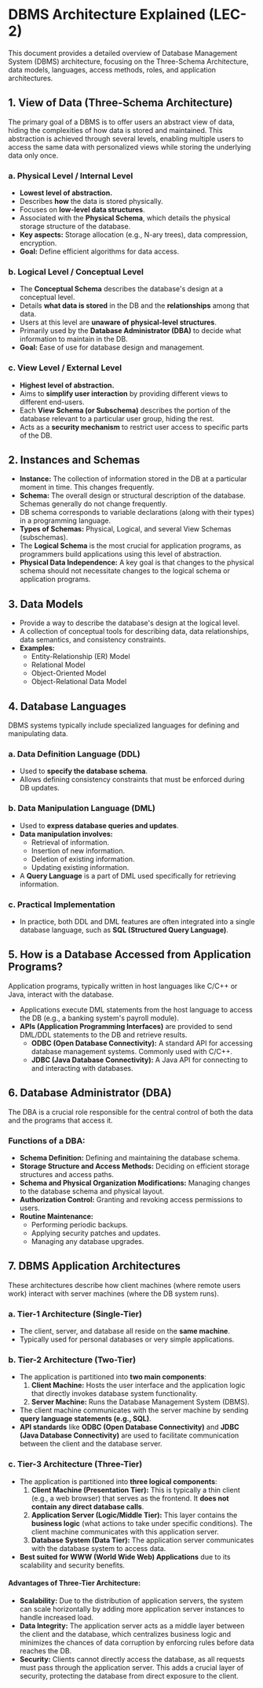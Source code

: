 # DBMS Architecture Explained (LEC-2)

This document provides a detailed overview of Database Management System (DBMS) architecture, focusing on the Three-Schema Architecture, data models, languages, access methods, roles, and application architectures.

## 1. View of Data (Three-Schema Architecture)

The primary goal of a DBMS is to offer users an abstract view of data, hiding the complexities of how data is stored and maintained. This abstraction is achieved through several levels, enabling multiple users to access the same data with personalized views while storing the underlying data only once.

### a. Physical Level / Internal Level
* **Lowest level of abstraction.**
* Describes **how** the data is stored physically.
* Focuses on **low-level data structures**.
* Associated with the **Physical Schema**, which details the physical storage structure of the database.
* **Key aspects:** Storage allocation (e.g., N-ary trees), data compression, encryption.
* **Goal:** Define efficient algorithms for data access.

### b. Logical Level / Conceptual Level
* The **Conceptual Schema** describes the database's design at a conceptual level.
* Details **what data is stored** in the DB and the **relationships** among that data.
* Users at this level are **unaware of physical-level structures**.
* Primarily used by the **Database Administrator (DBA)** to decide what information to maintain in the DB.
* **Goal:** Ease of use for database design and management.

### c. View Level / External Level
* **Highest level of abstraction.**
* Aims to **simplify user interaction** by providing different views to different end-users.
* Each **View Schema (or Subschema)** describes the portion of the database relevant to a particular user group, hiding the rest.
* Acts as a **security mechanism** to restrict user access to specific parts of the DB.

## 2. Instances and Schemas

* **Instance:** The collection of information stored in the DB at a particular moment in time. This changes frequently.
* **Schema:** The overall design or structural description of the database. Schemas generally do not change frequently.
* DB schema corresponds to variable declarations (along with their types) in a programming language.
* **Types of Schemas:** Physical, Logical, and several View Schemas (subschemas).
* The **Logical Schema** is the most crucial for application programs, as programmers build applications using this level of abstraction.
* **Physical Data Independence:** A key goal is that changes to the physical schema should not necessitate changes to the logical schema or application programs.

## 3. Data Models

* Provide a way to describe the database's design at the logical level.
* A collection of conceptual tools for describing data, data relationships, data semantics, and consistency constraints.
* **Examples:**
    * Entity-Relationship (ER) Model
    * Relational Model
    * Object-Oriented Model
    * Object-Relational Data Model

## 4. Database Languages

DBMS systems typically include specialized languages for defining and manipulating data.

### a. Data Definition Language (DDL)
* Used to **specify the database schema**.
* Allows defining consistency constraints that must be enforced during DB updates.

### b. Data Manipulation Language (DML)
* Used to **express database queries and updates**.
* **Data manipulation involves:**
    * Retrieval of information.
    * Insertion of new information.
    * Deletion of existing information.
    * Updating existing information.
* A **Query Language** is a part of DML used specifically for retrieving information.

### c. Practical Implementation
* In practice, both DDL and DML features are often integrated into a single database language, such as **SQL (Structured Query Language)**.

## 5. How is a Database Accessed from Application Programs?

Application programs, typically written in host languages like C/C++ or Java, interact with the database.

* Applications execute DML statements from the host language to access the DB (e.g., a banking system's payroll module).
* **APIs (Application Programming Interfaces)** are provided to send DML/DDL statements to the DB and retrieve results.
    * **ODBC (Open Database Connectivity):** A standard API for accessing database management systems. Commonly used with C/C++.
    * **JDBC (Java Database Connectivity):** A Java API for connecting to and interacting with databases.

## 6. Database Administrator (DBA)

The DBA is a crucial role responsible for the central control of both the data and the programs that access it.

### Functions of a DBA:
* **Schema Definition:** Defining and maintaining the database schema.
* **Storage Structure and Access Methods:** Deciding on efficient storage structures and access paths.
* **Schema and Physical Organization Modifications:** Managing changes to the database schema and physical layout.
* **Authorization Control:** Granting and revoking access permissions to users.
* **Routine Maintenance:**
    * Performing periodic backups.
    * Applying security patches and updates.
    * Managing any database upgrades.

## 7. DBMS Application Architectures

These architectures describe how client machines (where remote users work) interact with server machines (where the DB system runs).

### a. Tier-1 Architecture (Single-Tier)
* The client, server, and database all reside on the **same machine**.
* Typically used for personal databases or very simple applications.

### b. Tier-2 Architecture (Two-Tier)
* The application is partitioned into **two main components**:
    1.  **Client Machine:** Hosts the user interface and the application logic that directly invokes database system functionality.
    2.  **Server Machine:** Runs the Database Management System (DBMS).
* The client machine communicates with the server machine by sending **query language statements (e.g., SQL)**.
* **API standards** like **ODBC (Open Database Connectivity)** and **JDBC (Java Database Connectivity)** are used to facilitate communication between the client and the database server.

### c. Tier-3 Architecture (Three-Tier)
* The application is partitioned into **three logical components**:
    1.  **Client Machine (Presentation Tier):** This is typically a thin client (e.g., a web browser) that serves as the frontend. It **does not contain any direct database calls**.
    2.  **Application Server (Logic/Middle Tier):** This layer contains the **business logic** (what actions to take under specific conditions). The client machine communicates with this application server.
    3.  **Database System (Data Tier):** The application server communicates with the database system to access data.
* **Best suited for WWW (World Wide Web) Applications** due to its scalability and security benefits.

#### Advantages of Three-Tier Architecture:
* **Scalability:** Due to the distribution of application servers, the system can scale horizontally by adding more application server instances to handle increased load.
* **Data Integrity:** The application server acts as a middle layer between the client and the database, which centralizes business logic and minimizes the chances of data corruption by enforcing rules before data reaches the DB.
* **Security:** Clients cannot directly access the database, as all requests must pass through the application server. This adds a crucial layer of security, protecting the database from direct exposure to the client.
